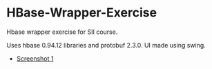 # HBase-Wrapper-Exercise
Hbase wrapper exercise for SII course.

Uses hbase 0.94.12 libraries and protobuf 2.3.0. 
UI made using swing.

 * [Screenshot 1](/screenshot1.png)
